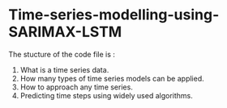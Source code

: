 # Time-series-modelling-using-SARIMAX-LSTM

The stucture of the code file is :
1. What is a time series data.
2. How many types of time series models can be applied.
3. How to approach any time series.
4. Predicting time steps using widely used algorithms.
